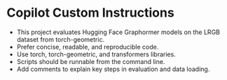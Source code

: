 <!-- Use this file to provide workspace-specific custom instructions to Copilot. For more details, visit https://code.visualstudio.com/docs/copilot/copilot-customization#_use-a-githubcopilotinstructionsmd-file -->

# Copilot Custom Instructions
- This project evaluates Hugging Face Graphormer models on the LRGB dataset from torch-geometric.
- Prefer concise, readable, and reproducible code.
- Use torch, torch-geometric, and transformers libraries.
- Scripts should be runnable from the command line.
- Add comments to explain key steps in evaluation and data loading.
